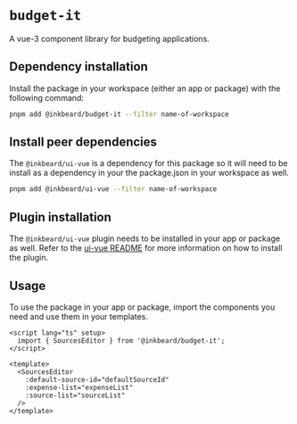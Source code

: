 # `budget-it`
A vue-3 component library for budgeting applications.

## Dependency installation
  Install the package in your workspace (either an app or package) with the following command:

  ```bash
  pnpm add @inkbeard/budget-it --filter name-of-workspace
  ```

## Install peer dependencies
  The `@inkbeard/ui-vue` is a dependency for this package so it will need to be install as a dependency in your the package.json in your workspace as well.

  ```bash
  pnpm add @inkbeard/ui-vue --filter name-of-workspace
  ```

## Plugin installation
  The `@inkbeard/ui-vue` plugin needs to be installed in your app or package as well. Refer to the [ui-vue README](../ui-vue/README.md) for more information on how to install the plugin.

## Usage
  To use the package in your app or package, import the components you need and use them in your templates.

  ```vue
  <script lang="ts" setup>
    import { SourcesEditor } from '@inkbeard/budget-it';
  </script>

  <template>
    <SourcesEditor
      :default-source-id="defaultSourceId"
      :expense-list="expenseList"
      :source-list="sourceList"
    />
  </template>
  ```